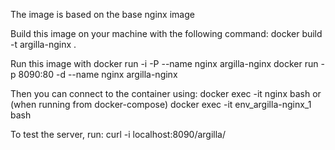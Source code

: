 The image is based on the base nginx image

Build this image on your machine with the following command:
docker build -t argilla-nginx .

Run this image with
docker run -i -P --name nginx argilla-nginx
docker run -p 8090:80 -d --name nginx argilla-nginx

Then you can connect to the container using:
docker exec -it nginx bash
or (when running from docker-compose)
docker exec -it env_argilla-nginx_1 bash

To test the server, run:
curl -i localhost:8090/argilla/
